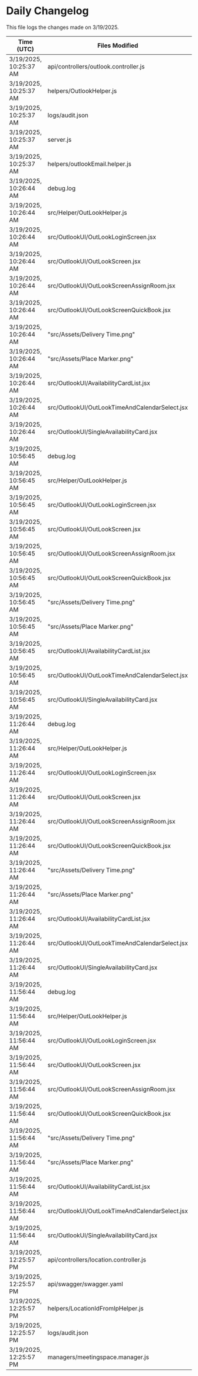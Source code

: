 # Daily Changelog

This file logs the changes made on 3/19/2025.

| Time (UTC)             | Files Modified                    | Changes (Addition/Deletion) |
|------------------------|-----------------------------------|-----------------------------|
| 3/19/2025, 10:25:37 AM | api/controllers/outlook.controller.js | 24 Additions & 13 Deletions |
| 3/19/2025, 10:25:37 AM | helpers/OutlookHelper.js | 43 Additions & 141 Deletions |
| 3/19/2025, 10:25:37 AM | logs/audit.json | 15 Additions & 15 Deletions |
| 3/19/2025, 10:25:37 AM | server.js | 0 Additions & 3 Deletions |
| 3/19/2025, 10:25:37 AM | helpers/outlookEmail.helper.js | 0 Additions & 0 Deletions |
| 3/19/2025, 10:26:44 AM | debug.log | 6 Additions & 0 Deletions|
| 3/19/2025, 10:26:44 AM | src/Helper/OutLookHelper.js | 84 Additions & 154 Deletions|
| 3/19/2025, 10:26:44 AM | src/OutlookUI/OutLookLoginScreen.jsx | 4 Additions & 1 Deletions|
| 3/19/2025, 10:26:44 AM | src/OutlookUI/OutLookScreen.jsx | 25 Additions & 5 Deletions|
| 3/19/2025, 10:26:44 AM | src/OutlookUI/OutLookScreenAssignRoom.jsx | 99 Additions & 56 Deletions|
| 3/19/2025, 10:26:44 AM | src/OutlookUI/OutLookScreenQuickBook.jsx | 81 Additions & 11 Deletions|
| 3/19/2025, 10:26:44 AM | "src/Assets/Delivery Time.png" | 0 Additions & 0 Deletions|
| 3/19/2025, 10:26:44 AM | "src/Assets/Place Marker.png" | 0 Additions & 0 Deletions|
| 3/19/2025, 10:26:44 AM | src/OutlookUI/AvailabilityCardList.jsx | 0 Additions & 0 Deletions|
| 3/19/2025, 10:26:44 AM | src/OutlookUI/OutLookTimeAndCalendarSelect.jsx | 0 Additions & 0 Deletions|
| 3/19/2025, 10:26:44 AM | src/OutlookUI/SingleAvailabilityCard.jsx | 0 Additions & 0 Deletions|
| 3/19/2025, 10:56:45 AM | debug.log | 6 Additions & 0 Deletions|
| 3/19/2025, 10:56:45 AM | src/Helper/OutLookHelper.js | 84 Additions & 154 Deletions|
| 3/19/2025, 10:56:45 AM | src/OutlookUI/OutLookLoginScreen.jsx | 4 Additions & 1 Deletions|
| 3/19/2025, 10:56:45 AM | src/OutlookUI/OutLookScreen.jsx | 25 Additions & 5 Deletions|
| 3/19/2025, 10:56:45 AM | src/OutlookUI/OutLookScreenAssignRoom.jsx | 99 Additions & 56 Deletions|
| 3/19/2025, 10:56:45 AM | src/OutlookUI/OutLookScreenQuickBook.jsx | 81 Additions & 11 Deletions|
| 3/19/2025, 10:56:45 AM | "src/Assets/Delivery Time.png" | 0 Additions & 0 Deletions|
| 3/19/2025, 10:56:45 AM | "src/Assets/Place Marker.png" | 0 Additions & 0 Deletions|
| 3/19/2025, 10:56:45 AM | src/OutlookUI/AvailabilityCardList.jsx | 0 Additions & 0 Deletions|
| 3/19/2025, 10:56:45 AM | src/OutlookUI/OutLookTimeAndCalendarSelect.jsx | 0 Additions & 0 Deletions|
| 3/19/2025, 10:56:45 AM | src/OutlookUI/SingleAvailabilityCard.jsx | 0 Additions & 0 Deletions|
| 3/19/2025, 11:26:44 AM | debug.log | 6 Additions & 0 Deletions|
| 3/19/2025, 11:26:44 AM | src/Helper/OutLookHelper.js | 84 Additions & 154 Deletions|
| 3/19/2025, 11:26:44 AM | src/OutlookUI/OutLookLoginScreen.jsx | 4 Additions & 1 Deletions|
| 3/19/2025, 11:26:44 AM | src/OutlookUI/OutLookScreen.jsx | 25 Additions & 5 Deletions|
| 3/19/2025, 11:26:44 AM | src/OutlookUI/OutLookScreenAssignRoom.jsx | 99 Additions & 56 Deletions|
| 3/19/2025, 11:26:44 AM | src/OutlookUI/OutLookScreenQuickBook.jsx | 81 Additions & 11 Deletions|
| 3/19/2025, 11:26:44 AM | "src/Assets/Delivery Time.png" | 0 Additions & 0 Deletions|
| 3/19/2025, 11:26:44 AM | "src/Assets/Place Marker.png" | 0 Additions & 0 Deletions|
| 3/19/2025, 11:26:44 AM | src/OutlookUI/AvailabilityCardList.jsx | 0 Additions & 0 Deletions|
| 3/19/2025, 11:26:44 AM | src/OutlookUI/OutLookTimeAndCalendarSelect.jsx | 0 Additions & 0 Deletions|
| 3/19/2025, 11:26:44 AM | src/OutlookUI/SingleAvailabilityCard.jsx | 0 Additions & 0 Deletions|
| 3/19/2025, 11:56:44 AM | debug.log | 6 Additions & 0 Deletions|
| 3/19/2025, 11:56:44 AM | src/Helper/OutLookHelper.js | 84 Additions & 154 Deletions|
| 3/19/2025, 11:56:44 AM | src/OutlookUI/OutLookLoginScreen.jsx | 4 Additions & 1 Deletions|
| 3/19/2025, 11:56:44 AM | src/OutlookUI/OutLookScreen.jsx | 25 Additions & 5 Deletions|
| 3/19/2025, 11:56:44 AM | src/OutlookUI/OutLookScreenAssignRoom.jsx | 99 Additions & 56 Deletions|
| 3/19/2025, 11:56:44 AM | src/OutlookUI/OutLookScreenQuickBook.jsx | 81 Additions & 11 Deletions|
| 3/19/2025, 11:56:44 AM | "src/Assets/Delivery Time.png" | 0 Additions & 0 Deletions|
| 3/19/2025, 11:56:44 AM | "src/Assets/Place Marker.png" | 0 Additions & 0 Deletions|
| 3/19/2025, 11:56:44 AM | src/OutlookUI/AvailabilityCardList.jsx | 0 Additions & 0 Deletions|
| 3/19/2025, 11:56:44 AM | src/OutlookUI/OutLookTimeAndCalendarSelect.jsx | 0 Additions & 0 Deletions|
| 3/19/2025, 11:56:44 AM | src/OutlookUI/SingleAvailabilityCard.jsx | 0 Additions & 0 Deletions|
| 3/19/2025, 12:25:57 PM | api/controllers/location.controller.js | 15 Additions & 2 Deletions|
| 3/19/2025, 12:25:57 PM | api/swagger/swagger.yaml | 25 Additions & 0 Deletions|
| 3/19/2025, 12:25:57 PM | helpers/LocationIdFromIpHelper.js | 2 Additions & 1 Deletions|
| 3/19/2025, 12:25:57 PM | logs/audit.json | 15 Additions & 15 Deletions|
| 3/19/2025, 12:25:57 PM | managers/meetingspace.manager.js | 3 Additions & 0 Deletions|
